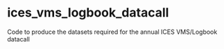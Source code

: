 # ices_vms_logbook_datacall
Code to produce the datasets required for the annual ICES VMS/Logbook datacall
